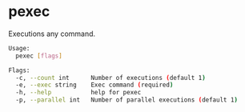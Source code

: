 # pexec

Executions any command.

```sh
Usage:
  pexec [flags]

Flags:
  -c, --count int      Number of executions (default 1)
  -e, --exec string    Exec command (required)
  -h, --help           help for pexec
  -p, --parallel int   Number of parallel executions (default 1)
```
